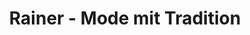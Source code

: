 ---
title: "Rainer - Mode mit Tradition"
url: /andelsbuch/rainer-mode-mit-tradition/
shop: Kleidung
---